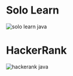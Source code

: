 # Solo Learn

![solo learn java](https://user-images.githubusercontent.com/68550769/157716832-e68b08a5-0ae4-4e4a-a9db-adf9df4d9c32.png)

# HackerRank

![hackerank java](https://user-images.githubusercontent.com/68550769/157716929-035bbb8a-b1ff-4211-8f52-7cc3233bcb75.jpg)
